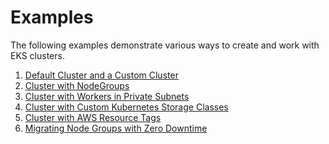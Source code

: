 # Examples

The following examples demonstrate various ways to create and work with EKS
clusters.

1. [Default Cluster and a Custom Cluster](./cluster)
1. [Cluster with NodeGroups](./nodegroup)
1. [Cluster with Workers in Private Subnets](./private-workers)
1. [Cluster with Custom Kubernetes Storage Classes](./storage-classes)
1. [Cluster with AWS Resource Tags](./tags)
1. [Migrating Node Groups with Zero Downtime](https://www.pulumi.com/docs/reference/tutorials/kubernetes/tutorial-eks-migrate-nodegroups/)
